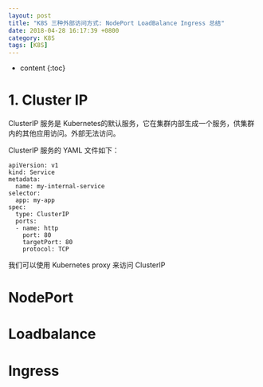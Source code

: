 ```yaml
---
layout: post
title: "K8S 三种外部访问方式: NodePort LoadBalance Ingress 总结"
date: 2018-04-28 16:17:39 +0800
category: K8S
tags: [K8S]
---
```

* content
{:toc}


# 1. Cluster IP

ClusterIP 服务是 Kubernetes的默认服务，它在集群内部生成一个服务，供集群内的其他应用访问。外部无法访问。

ClusterIP 服务的 YAML 文件如下：

	apiVersion: v1
	kind: Service
	metadata:  
	  name: my-internal-service
	selector:    
	  app: my-app
	spec:
	  type: ClusterIP
	  ports:  
	  - name: http
	    port: 80
	    targetPort: 80
	    protocol: TCP
	   
我们可以使用 Kubernetes proxy 来访问 ClusterIP




# NodePort

# Loadbalance

# Ingress